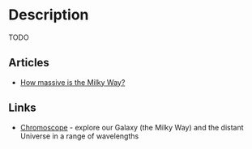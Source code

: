 # Description

TODO


## Articles

- [How massive is the Milky Way?](https://www.syfy.com/syfy-wire/bad-astronomy-the-milky-way-galaxys-mass-has-been-measured)


## Links

- [Chromoscope](http://www.chromoscope.net/) - explore our Galaxy (the Milky Way) and the distant Universe in a range of wavelengths
